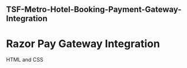 ## TSF-Metro-Hotel-Booking-Payment-Gateway-Integration
# Razor Pay Gateway Integration
HTML and CSS
